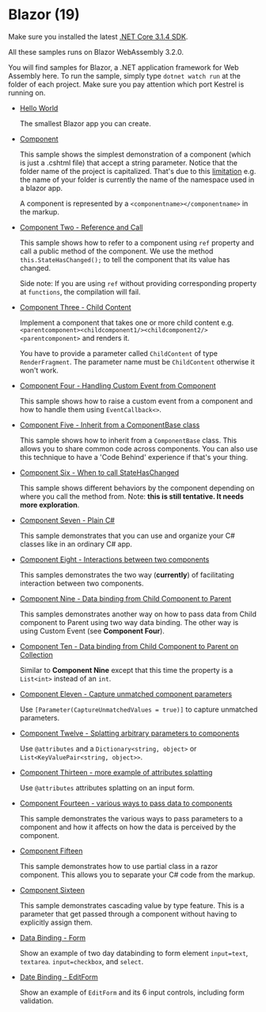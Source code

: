 # Blazor (19)

Make sure you installed the latest [.NET Core 3.1.4 SDK](https://dotnet.microsoft.com/download/dotnet-core/3.1).

All these samples runs on Blazor WebAssembly 3.2.0.

You will find samples for Blazor, a .NET application framework for Web Assembly here. To run the sample, simply type `dotnet watch run` at the folder of each project. Make sure you pay attention which port Kestrel is running on.

  * [Hello World](/projects/blazor/HelloWorld)

    The smallest Blazor app you can create.

  * [Component](/projects/blazor/Component)

    This sample shows the simplest demonstration of a component (which is just a .cshtml file) that accept a string parameter. Notice that the folder name of the project is capitalized. That's due to this [limitation](https://github.com/aspnet/Blazor/issues/854)  e.g. the name of your folder is currently the name of the namespace used in a blazor app.

    A component is represented by a `<componentname></componentname>` in the markup. 

  * [Component Two - Reference and Call](/projects/blazor/ComponentTwo)
  
    This sample shows how to refer to a component using `ref` property and call a public method of the component. We use the method `this.StateHasChanged();` to tell the component that its value has changed.

    Side note: If you are using `ref` without providing corresponding property at `functions`, the compilation will fail.
    
  * [Component Three - Child Content](/projects/blazor/ComponentThree)

    Implement a component that takes one or more child content e.g. `<parentcomponent><childcomponent1/><childcomponent2/><parentcomponent>` and renders it. 

    You have to provide a parameter called `ChildContent` of type `RenderFragment`. The parameter name must be `ChildContent` otherwise it won't work.

  * [Component Four - Handling Custom Event from Component](/projects/blazor/ComponentFour)

    This sample shows how to raise a custom event from a component and how to handle them using `EventCallback<>`.
   
  * [Component Five - Inherit from a ComponentBase class](/projects/blazor/ComponentFive)

    This sample shows how to inherit from a `ComponentBase` class. This allows you to share common code across components. You can also use this technique to have a 'Code Behind' experience if that's your thing.

  * [Component Six - When to call StateHasChanged](/projects/blazor/ComponentSix)

    This sample shows different behaviors by the component depending on where you call the method from. Note: __this is still tentative. It needs more exploration__. 

  * [Component Seven - Plain C#](/projects/blazor/ComponentSeven)

    This sample demonstrates that you can use and organize your C# classes like in an ordinary C# app.

  * [Component Eight - Interactions between two components](/projects/blazor/ComponentEight)

    This samples demonstrates the two way (__currently__) of facilitating interaction between two components.

  * [Component Nine - Data binding from Child Component to Parent](/projects/blazor/ComponentNine)

    This samples demonstrates another way on how to pass data from Child component to Parent using two way data binding. The other way is using Custom Event (see __Component Four__).

  * [Component Ten - Data binding from Child Component to Parent on Collection](/projects/blazor/ComponentTen)

    Similar to __Component Nine__ except that this time the property is a `List<int>` instead of an `int`.

  * [Component Eleven - Capture unmatched component parameters](/projects/blazor/ComponentEleven)

    Use `[Parameter(CaptureUnmatchedValues = true)]` to capture unmatched parameters.

  * [Component Twelve - Splatting arbitrary parameters to components](/projects/blazor/ComponentTwelve)

    Use `@attributes` and a `Dictionary<string, object>` or `List<KeyValuePair<string, object>>`.
    
  * [Component Thirteen - more example of attributes splatting](/projects/blazor/ComponentThirteen)

    Use `@attributes` attributes splatting on an input form.

  * [Component Fourteen - various ways to pass data to components](/projects/blazor/ComponentFourteen)

    This sample demonstrates the various ways to pass parameters to a component and how it affects on how the data is perceived by the component.

  * [Component Fifteen](/projects/blazor/ComponentFifteen)

    This sample demonstrates how to use partial class in a razor component. This allows you to separate your C# code from the markup.

  * [Component Sixteen](/projects/blazor/ComponentSixteen)

    This sample demonstrates cascading value by type feature. This is a parameter that get passed through a component without having to explicitly assign them.
    
  * [Data Binding - Form](/projects/blazor/DataBinding)

    Show an example of two day databinding to form element `input=text`, `textarea`. `input=checkbox`, and `select`.

  * [Date Binding - EditForm](/projects/blazor/DataBindingTwo)

    Show an example of `EditForm` and its 6 input controls, including form validation.
